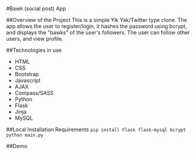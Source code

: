 #Bawk (social post) App

##Overview of the Project
This is a simple Yik Yak/Twitter type clone.  The app allows the user to register/login,
it hashes the password using bcrypt, and displays the "bawks" of the user's followers.
The user can follow other users, and view profile.

##Technologies in use
* HTML
* CSS
* Bootstrap
* Javascript
* AJAX
* Compass/SASS
* Python
* Flask
* Jinja
* MySQL

##Local Installation Requirements
`pip install Flask flask-mysql bcrypt`
`python main.py`


##Demo